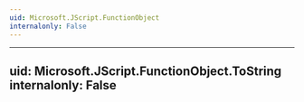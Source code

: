 ```yaml
---
uid: Microsoft.JScript.FunctionObject
internalonly: False
---
```


---
uid: Microsoft.JScript.FunctionObject.ToString
internalonly: False
---
